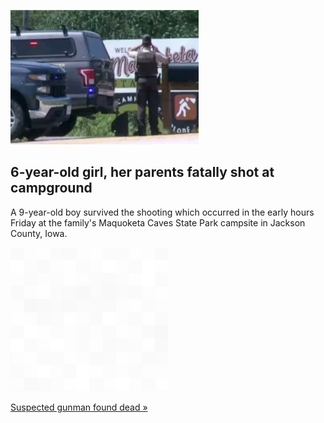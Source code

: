 
![6-year-old girl, her parents fatally shot at campground](./20220723235855.png)
## 6-year-old girl, her parents fatally shot at campground

A 9-year-old boy survived the shooting which occurred in the early hours Friday at the family's Maquoketa Caves State Park campsite in Jackson County, Iowa.

![pic](../square_bg.png)

[Suspected gunman found dead »](https://www.yahoo.com/gma/parents-6-old-girl-killed-174842829.html)
